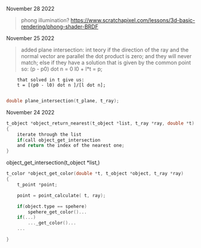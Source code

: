 
November 28 2022

>	phong illumination?
	https://www.scratchapixel.com/lessons/3d-basic-rendering/phong-shader-BRDF

November 25 2022

>	added plane intersection:
	int teory 
		if the direction of the ray and the normal vector are parallel the dot product is zero; and they will never match;
		else if they have a solution that is given by the common point so:
		(p - p0) dot n = 0
		l0 + l*t = p;

		that solved in t give us:
		t = [(p0 - l0) dot n ]/[l dot n]; 
``` c

double plane_intersection(t_plane, t_ray);
``` 

November 24 2022


``` c
t_object *object_return_nearest(t_object *list, t_ray *ray, double *t)
{
	iterate through the list
	if(call object_get_intersection
	and return the index of the nearest one;
}
```

object_get_intersection(t_object *list,)
``` c
t_color	*object_get_color(double *t, t_object *object, t_ray *ray)
{
	t_point *point;

	point = point_calculate( t, ray);

	if(object.type == spehere)
		spehere_get_color()...
	if(...)
		..._get_color()...
	...

}
```
